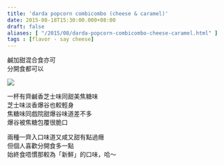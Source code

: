 ```yaml
---
title: 'darda popcorn combicombo (cheese & caramel)'
date: 2015-08-18T15:30:00.000+08:00
draft: false
aliases: [ "/2015/08/darda-popcorn-combicombo-cheese-caramel.html" ]
tags : [flavor - say cheese]
---
```


鹹加甜混合食亦可  
分開食都可以  

[![](https://farm6.staticflickr.com/5814/20030041174_31600a7c9f_z.jpg)](https://farm6.staticflickr.com/5814/20030041174_31600a7c9f_z.jpg)

一杯有齊鹹香芝士味同甜美焦糖味  
芝士味淡香爆谷也較輕身  
焦糖味同戲院甜爆谷味道差不多  
爆谷被焦糖包覆很脆口  
  
兩種一齊入口味道又咸又甜有點過癮  
但個人喜歡分開食多一點  
始終食唔慣那較為「新鮮」的口味，哈～